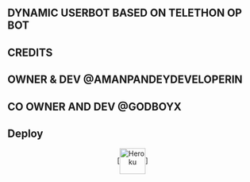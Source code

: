 ## DYNAMIC USERBOT BASED ON TELETHON OP BOT 

## CREDITS 
## OWNER & DEV @AMANPANDEYDEVELOPERIN
## CO OWNER AND DEV @GODBOYX

## Deploy
<p align="center"><a href="https://heroku.com/deploy?template=https://github.com/SHIVGULSHAN/HEROKU-PACK"> [<img align="center" alt="Heroku" width="52px" src="https://www.nicepng.com/png/full/223-2233246_heroku-logo-salesforce-heroku.png" />]
